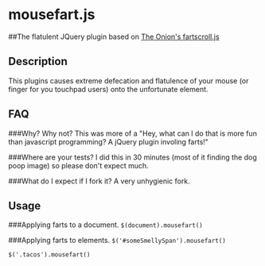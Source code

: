 mousefart.js 
============
##The flatulent JQuery plugin based on [The Onion's fartscroll.js](http://theonion.github.io/fartscroll.js/)

Description
-----------

This plugins causes extreme defecation and flatulence of your mouse (or finger for you touchpad users) onto the unfortunate element. 

FAQ
----
###Why?
Why not?  This was more of a "Hey, what can I do that is more fun than javascript programming?  A jQuery plugin involing farts!"

###Where are your tests?
I did this in 30 minutes (most of it finding the dog poop image) so please don't expect much.


###What do I expect if I fork it?
A very unhygienic fork.



Usage
-----

###Applying farts to a document.
`$(document).mousefart()`


###Applying farts to elements.
`$('#someSmellySpan').mousefart()`

`$('.tacos').mousefart()`


